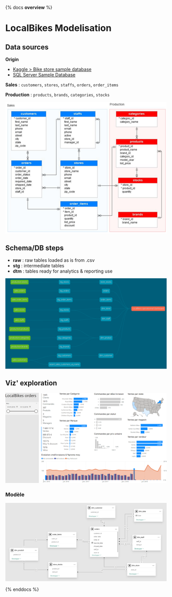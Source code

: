 {% docs __overview__ %}

# LocalBikes Modelisation

## Data sources

**Origin**
- [Kaggle > Bike store sample database](https://www.kaggle.com/datasets/dillonmyrick/bike-store-sample-database/data)
- [SQL Server Sample Database](https://www.sqlservertutorial.net/getting-started/sql-server-sample-database/)

**Sales** : `customers`, `stores`, `staffs`, `orders`, `order_items`

**Production** : `products`, `brands`, `categories`, `stocks`

![MLD](https://github.com/AntoineGiraud/dbt_localbikes/raw/main/localbikes_MLD.png)

## Schema/DB steps

- **raw** : raw tables loaded as is from .csv
- **stg** : intermediate tables
- **dtm** : tables ready for analytics & reporting use

![dbt lineage](https://github.com/AntoineGiraud/dbt_localbikes/raw/main/dbt_lineage.png)

## Viz' exploration

![viz_exploration](https://github.com/AntoineGiraud/dbt_localbikes/raw/main/viz_exploration.png)

### Modèle

![viz_model](https://github.com/AntoineGiraud/dbt_localbikes/raw/main/viz_model.png)

{% enddocs %}